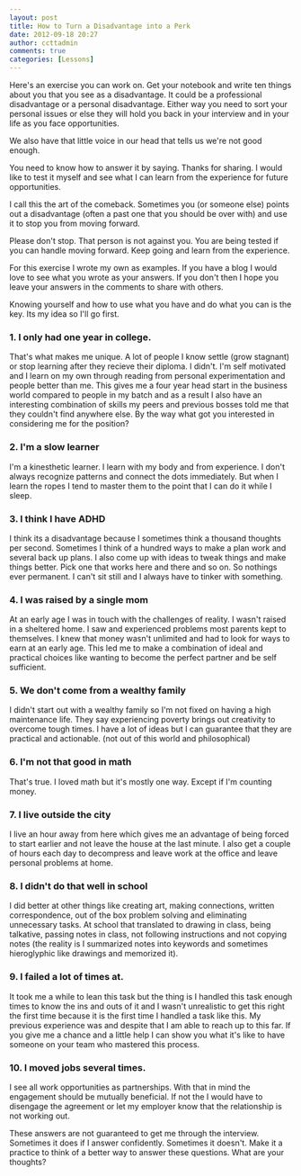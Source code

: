 ```yaml
---
layout: post
title: How to Turn a Disadvantage into a Perk
date: 2012-09-18 20:27
author: ccttadmin
comments: true
categories: [Lessons]
---
```

Here's an exercise you can work on. Get your notebook and write ten things about you that you see as a disadvantage. It could be a professional disadvantage or a personal disadvantage. Either way you need to sort your personal issues or else they will hold you back in your interview and in your life as you face opportunities.

We also have that little voice in our head that tells us we're not good enough.

You need to know how to answer it by saying. Thanks for sharing. I would like to test it myself and see what I can learn from the experience for future opportunities.

I call this the art of the comeback. Sometimes you (or someone else) points out a disadvantage (often a past one that you should be over with) and use it to stop you from moving forward.

Please don't stop. That person is not against you. You are being tested if you can handle moving forward. Keep going and learn from the experience.

For this exercise I wrote my own as examples. If you have a blog I would love to see what you wrote as your answers. If you don't then I hope you leave your answers in the comments to share with others.

Knowing yourself and how to use what you have and do what you can is the key. Its my idea so I'll go first.

<h3>1. I only had one year in college.</h3>

That's what makes me unique. A lot of people I know settle (grow stagnant) or stop learning after they recieve their diploma. I didn't. I'm self motivated and I learn on my own through reading from personal experimentation and people better than me. This gives me a four year head start in the business world compared to people in my batch and as a result I also have an interesting combination of skills my peers and previous bosses told me that they couldn't find anywhere else. By the way what got you interested in considering me for the position?

<h3>2. I'm a slow learner</h3>

I'm a kinesthetic learner. I learn with my body and from experience. I don't always recognize patterns and connect the dots immediately. But when I learn the ropes I tend to master them to the point that I can do it while I sleep.

<h3>3. I think I have ADHD</h3>

I think its a disadvantage because I sometimes think a thousand thoughts per second. Sometimes I think of a hundred ways to make a plan work and several back up plans. I also come up with ideas to tweak things and make things better. Pick one that works here and there and so on. So nothings ever permanent. I can't sit still and I always have to tinker with something.

<h3>4. I was raised by a single mom</h3>

At an early age I was in touch with the challenges of reality. I wasn't raised in a sheltered home. I saw and experienced problems most parents kept to themselves. I knew that money wasn't unlimited and had to look for ways to earn at an early age. This led me to make a combination of ideal and practical choices like wanting to become the perfect partner and be self sufficient.

<h3>5. We don't come from a wealthy family</h3>

I didn't start out with a wealthy family so I'm not fixed on having a high maintenance life. They say experiencing poverty brings out creativity to overcome tough times. I have a lot of ideas but I can guarantee that they are practical and actionable. (not out of this world and philosophical)

<h3>6. I'm not that good in math</h3>

That's true. I loved math but it's mostly one way. Except if I'm counting money.

<h3>7. I live outside the city</h3>

I live an hour away from here which gives me an advantage of being forced to start earlier and not leave the house at the last minute. I also get a couple of hours each day to decompress and leave work at the office and leave personal problems at home.

<h3>8. I didn't do that well in school</h3>

I did better at other things like creating art, making connections, written correspondence, out of the box problem solving and eliminating unnecessary tasks. At school that translated to drawing in class, being talkative, passing notes in class, not following instructions and not copying notes (the reality is I summarized notes into keywords and sometimes hieroglyphic like drawings and memorized it).

<h3>9. I failed a lot of times at. <insert failure></h3>

It took me a while to lean this task but the thing is I handled this task enough times to know the ins and outs of it and I wasn't unrealistic to get this right the first time because it is the first time I handled a task like this. My previous experience was <insert totally unrelated task> and despite that I am able to reach up to this far.  If you give me a chance and a little help I can show you what it's like to have someone on your team who mastered this process.

<h3>10. I moved jobs several times.</h3>

I see all work opportunities as partnerships. With that in mind the engagement should be mutually beneficial. If not the I would have to disengage the agreement or let my employer know that the relationship is not working out.

These answers are not guaranteed to get me through the interview. Sometimes it does if I answer confidently. Sometimes it doesn't. Make it a practice to think of a better way to answer these questions. What are your thoughts?
